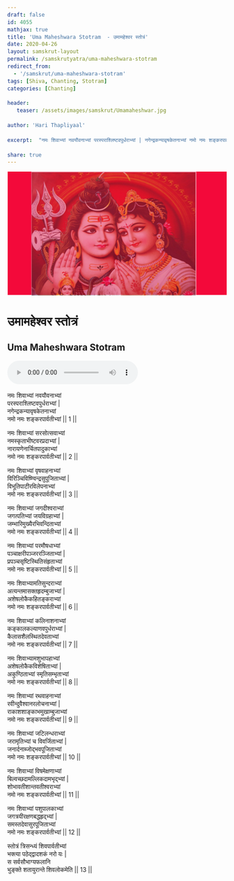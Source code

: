 ```yaml
---    
draft: false
id: 4055    
mathjax: true    
title: 'Uma Maheshwara Stotram  - उमामहेश्वर स्तोत्रं'    
date: 2020-04-26    
layout: samskrut-layout 
permalink: /samskrutyatra/uma-maheshwara-stotram
redirect_from: 
  - '/samskrut/uma-maheshwara-stotram'
tags: [Shiva, Chanting, Stotram]    
categories: [Chanting]   
    
header:    
   teaser: /assets/images/samskrut/Umamaheshwar.jpg    
    
author: 'Hari Thapliyaal'    
    
excerpt:  "नमः शिवाभ्यां नवयौवनाभ्यां परस्पराश्लिष्टवपुर्धराभ्यां | नगेन्द्रकन्यावृषकेतनाभ्यां नमो नमः शङ्करपार्वतीभ्यां ||"  
    
share: true    
---    
```

    
![](/assets/images/samskrut/Umamaheshwar.jpg)    
    
# उमामहेश्वर स्तोत्रं     
## Uma Maheshwara Stotram    
    
<audio controls>
  <source src="https://raw.githubusercontent.com/dasarpai/DAI-mp3/main/dasarpai-mp3/024-UmaMaheshwarStotram.mp3" type="audio/mp3">
  Your browser does not support the audio element.
</audio>     
    
    
    
नमः शिवाभ्यां नवयौवनाभ्यां    
परस्पराश्लिष्टवपुर्धराभ्यां |    
नगेन्द्रकन्यावृषकेतनाभ्यां    
नमो नमः शङ्करपार्वतीभ्यां || 1 ||    
    
नमः शिवाभ्यां सरसोत्सवाभ्यां    
नमस्कृताभीष्टवरप्रदाभ्यां |    
नारायणेनार्चितपादुकाभ्यां    
नमो नमः शङ्करपार्वतीभ्यां || 2 ||    
    
नमः शिवाभ्यां वृषवाहनाभ्यां    
विरिञ्चिविष्ण्विन्द्रसुपूजिताभ्यां |    
विभूतिपाटीरविलेपनाभ्यां    
नमो नमः शङ्करपार्वतीभ्यां || 3 ||    
    
नमः शिवाभ्यां जगदीश्वराभ्यां    
जगत्पतिभ्यां जयविग्रहाभ्यां |    
जम्भारिमुख्यैरभिवन्दिताभ्यां    
नमो नमः शङ्करपार्वतीभ्यां || 4 ||    
    
नमः शिवाभ्यां परमौषधाभ्यां    
पञ्चाक्षरीपञ्जररञ्जिताभ्यां |    
प्रपञ्चसृष्टिस्थितिसंहृताभ्यां    
नमो नमः शङ्करपार्वतीभ्यां || 5 ||    
    
नमः शिवाभ्यामतिसुन्दराभ्यां    
अत्यन्तमासक्तहृदम्बुजाभ्यां |    
अशेषलोकैकहितङ्कराभ्यां    
नमो नमः शङ्करपार्वतीभ्यां || 6 ||    
    
नमः शिवाभ्यां कलिनाशनाभ्यां    
कङ्कालकल्याणवपुर्धराभ्यां |    
कैलासशैलस्थितदेवताभ्यां    
नमो नमः शङ्करपार्वतीभ्यां || 7 ||    
    
नमः शिवाभ्यामशुभापहाभ्यां    
अशेषलोकैकविशेषिताभ्यां |    
अकुण्ठिताभ्यां स्मृतिसम्भृताभ्यां    
नमो नमः शङ्करपार्वतीभ्यां || 8 ||    
    
नमः शिवाभ्यां रथवाहनाभ्यां    
रवीन्दुवैश्वानरलोचनाभ्यां |    
राकाशशाङ्काभमुखाम्बुजाभ्यां    
नमो नमः शङ्करपार्वतीभ्यां || 9 ||    
    
नमः शिवाभ्यां जटिलन्धराभ्यां    
जरामृतिभ्यां च विवर्जिताभ्यां |    
जनार्दनाब्जोद्भवपूजिताभ्यां    
नमो नमः शङ्करपार्वतीभ्यां || 10 ||    
    
नमः शिवाभ्यां विषमेक्षणाभ्यां    
बिल्वच्छदामल्लिकदामभृद्भ्यां |    
शोभावतीशान्तवतीश्वराभ्यां    
नमो नमः शङ्करपार्वतीभ्यां || 11 ||    
    
नमः शिवाभ्यां पशुपालकाभ्यां    
जगत्रयीरक्षणबद्धहृद्भ्यां |    
समस्तदेवासुरपूजिताभ्यां    
नमो नमः शङ्करपार्वतीभ्यां || 12 ||    
    
स्तोत्रं त्रिसन्ध्यं शिवपार्वतीभ्यां    
भक्त्या पठेद्द्वादशकं नरो यः |    
स सर्वसौभाग्यफलानि    
भुङ्क्ते शतायुरान्ते शिवलोकमेति || 13 ||    
    
